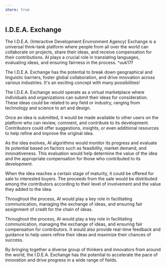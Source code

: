 ```yaml
---
share: true
---
```



## I.D.E.A. Exchange
The I.D.E.A. (Interactive Development Environment Agency) Exchange is a universal think-tank platform where people from all over the world can collaborate on projects, share their ideas, and receive compensation for their contributions. AI plays a crucial role in translating languages, evaluating ideas, and ensuring fairness in the process. ^uuk17f

The I.D.E.A. Exchange has the potential to break down geographical and linguistic barriers, foster global collaboration, and drive innovation across various industries. It's an exciting concept with many possibilities!

The I.D.E.A. Exchange would operate as a virtual marketplace where individuals and organizations can submit their ideas for consideration. These ideas could be related to any field or industry, ranging from technology and science to art and design.

Once an idea is submitted, it would be made available to other users on the platform who can review, comment, and contribute to its development. Contributors could offer suggestions, insights, or even additional resources to help refine and improve the original idea.

As the idea evolves, AI algorithms would monitor its progress and evaluate its potential based on factors such as feasibility, market demand, and innovativeness. This evaluation would help determine the value of the idea and the appropriate compensation for those who contributed to its development.

When the idea reaches a certain stage of maturity, it could be offered for sale to interested buyers. The proceeds from the sale would be distributed among the contributors according to their level of involvement and the value they added to the idea.

Throughout the process, AI would play a key role in facilitating communication, managing the exchange of ideas, and ensuring fair assignment of credit for the chain of ideas.

Throughout the process, AI would play a key role in facilitating communication, managing the exchange of ideas, and ensuring fair compensation for contributors. It would also provide real-time feedback and guidance to help users refine their ideas and maximize their chances of success.

By bringing together a diverse group of thinkers and innovators from around the world, the I.D.E.A. Exchange has the potential to accelerate the pace of innovation and drive progress in a wide range of fields.